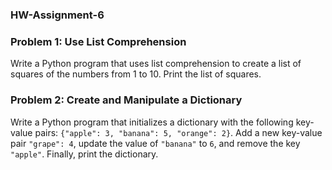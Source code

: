 ### HW-Assignment-6

### Problem 1: Use List Comprehension
Write a Python program that uses list comprehension to create a list of squares of the numbers from 1 to 10. Print the list of squares.

### Problem 2: Create and Manipulate a Dictionary
Write a Python program that initializes a dictionary with the following key-value pairs: `{"apple": 3, "banana": 5, "orange": 2}`. Add a new key-value pair `"grape": 4`, update the value of `"banana"` to `6`, and remove the key `"apple"`. Finally, print the dictionary.
